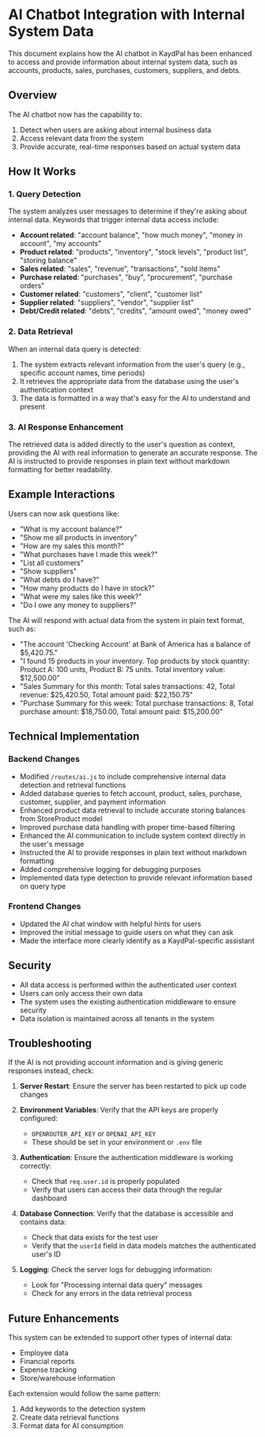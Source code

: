 # AI Chatbot Integration with Internal System Data

This document explains how the AI chatbot in KaydPal has been enhanced to access and provide information about internal system data, such as accounts, products, sales, purchases, customers, suppliers, and debts.

## Overview

The AI chatbot now has the capability to:
1. Detect when users are asking about internal business data
2. Access relevant data from the system
3. Provide accurate, real-time responses based on actual system data

## How It Works

### 1. Query Detection
The system analyzes user messages to determine if they're asking about internal data. Keywords that trigger internal data access include:
- **Account related**: "account balance", "how much money", "money in account", "my accounts"
- **Product related**: "products", "inventory", "stock levels", "product list", "storing balance"
- **Sales related**: "sales", "revenue", "transactions", "sold items"
- **Purchase related**: "purchases", "buy", "procurement", "purchase orders"
- **Customer related**: "customers", "client", "customer list"
- **Supplier related**: "suppliers", "vendor", "supplier list"
- **Debt/Credit related**: "debts", "credits", "amount owed", "money owed"

### 2. Data Retrieval
When an internal data query is detected:
1. The system extracts relevant information from the user's query (e.g., specific account names, time periods)
2. It retrieves the appropriate data from the database using the user's authentication context
3. The data is formatted in a way that's easy for the AI to understand and present

### 3. AI Response Enhancement
The retrieved data is added directly to the user's question as context, providing the AI with real information to generate an accurate response. The AI is instructed to provide responses in plain text without markdown formatting for better readability.

## Example Interactions

Users can now ask questions like:
- "What is my account balance?"
- "Show me all products in inventory"
- "How are my sales this month?"
- "What purchases have I made this week?"
- "List all customers"
- "Show suppliers"
- "What debts do I have?"
- "How many products do I have in stock?"
- "What were my sales like this week?"
- "Do I owe any money to suppliers?"

The AI will respond with actual data from the system in plain text format, such as:
- "The account 'Checking Account' at Bank of America has a balance of $5,420.75."
- "I found 15 products in your inventory. Top products by stock quantity: Product A: 100 units, Product B: 75 units. Total inventory value: $12,500.00"
- "Sales Summary for this month: Total sales transactions: 42, Total revenue: $25,420.50, Total amount paid: $22,150.75"
- "Purchase Summary for this week: Total purchase transactions: 8, Total purchase amount: $18,750.00, Total amount paid: $15,200.00"

## Technical Implementation

### Backend Changes
- Modified `/routes/ai.js` to include comprehensive internal data detection and retrieval functions
- Added database queries to fetch account, product, sales, purchase, customer, supplier, and payment information
- Enhanced product data retrieval to include accurate storing balances from StoreProduct model
- Improved purchase data handling with proper time-based filtering
- Enhanced the AI communication to include system context directly in the user's message
- Instructed the AI to provide responses in plain text without markdown formatting
- Added comprehensive logging for debugging purposes
- Implemented data type detection to provide relevant information based on query type

### Frontend Changes
- Updated the AI chat window with helpful hints for users
- Improved the initial message to guide users on what they can ask
- Made the interface more clearly identify as a KaydPal-specific assistant

## Security

- All data access is performed within the authenticated user context
- Users can only access their own data
- The system uses the existing authentication middleware to ensure security
- Data isolation is maintained across all tenants in the system

## Troubleshooting

If the AI is not providing account information and is giving generic responses instead, check:

1. **Server Restart**: Ensure the server has been restarted to pick up code changes

2. **Environment Variables**: Verify that the API keys are properly configured:
   - `OPENROUTER_API_KEY` or `OPENAI_API_KEY`
   - These should be set in your environment or `.env` file

3. **Authentication**: Ensure the authentication middleware is working correctly:
   - Check that `req.user.id` is properly populated
   - Verify that users can access their data through the regular dashboard

4. **Database Connection**: Verify that the database is accessible and contains data:
   - Check that data exists for the test user
   - Verify that the `userId` field in data models matches the authenticated user's ID

5. **Logging**: Check the server logs for debugging information:
   - Look for "Processing internal data query" messages
   - Check for any errors in the data retrieval process

## Future Enhancements

This system can be extended to support other types of internal data:
- Employee data
- Financial reports
- Expense tracking
- Store/warehouse information

Each extension would follow the same pattern:
1. Add keywords to the detection system
2. Create data retrieval functions
3. Format data for AI consumption
